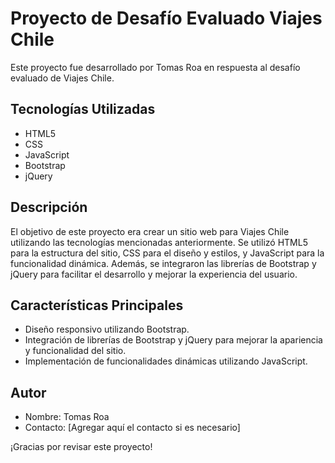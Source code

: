 # Proyecto de Desafío Evaluado Viajes Chile

Este proyecto fue desarrollado por Tomas Roa en respuesta al desafío evaluado de Viajes Chile.

## Tecnologías Utilizadas

- HTML5
- CSS
- JavaScript
- Bootstrap
- jQuery

## Descripción

El objetivo de este proyecto era crear un sitio web para Viajes Chile utilizando las tecnologías mencionadas anteriormente. Se utilizó HTML5 para la estructura del sitio, CSS para el diseño y estilos, y JavaScript para la funcionalidad dinámica. Además, se integraron las librerías de Bootstrap y jQuery para facilitar el desarrollo y mejorar la experiencia del usuario.

## Características Principales

- Diseño responsivo utilizando Bootstrap.
- Integración de librerías de Bootstrap y jQuery para mejorar la apariencia y funcionalidad del sitio.
- Implementación de funcionalidades dinámicas utilizando JavaScript.

## Autor

- Nombre: Tomas Roa
- Contacto: [Agregar aquí el contacto si es necesario]

¡Gracias por revisar este proyecto!